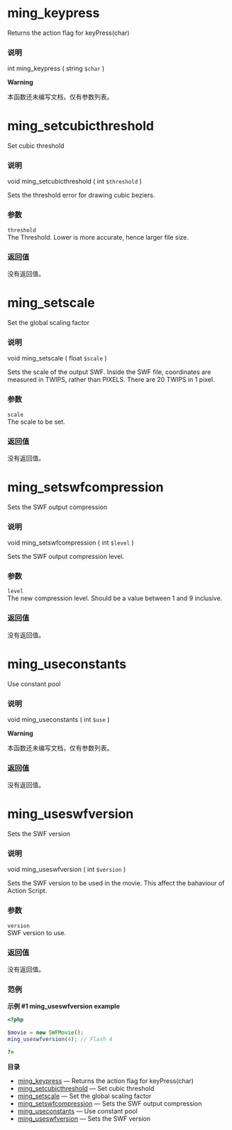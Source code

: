 ming\_keypress
==============

Returns the action flag for keyPress(char)

### 说明

<span class="type">int</span> <span
class="methodname">ming\_keypress</span> ( <span
class="methodparam"><span class="type">string</span> `$char`</span> )

**Warning**

本函数还未编写文档，仅有参数列表。

ming\_setcubicthreshold
=======================

Set cubic threshold

### 说明

<span class="type">void</span> <span
class="methodname">ming\_setcubicthreshold</span> ( <span
class="methodparam"><span class="type">int</span> `$threshold`</span> )

Sets the threshold error for drawing cubic beziers.

### 参数

`threshold`  
The Threshold. Lower is more accurate, hence larger file size.

### 返回值

没有返回值。

ming\_setscale
==============

Set the global scaling factor

### 说明

<span class="type">void</span> <span
class="methodname">ming\_setscale</span> ( <span
class="methodparam"><span class="type">float</span> `$scale`</span> )

Sets the scale of the output SWF. Inside the SWF file, coordinates are
measured in TWIPS, rather than PIXELS. There are 20 TWIPS in 1 pixel.

### 参数

`scale`  
The scale to be set.

### 返回值

没有返回值。

ming\_setswfcompression
=======================

Sets the SWF output compression

### 说明

<span class="type">void</span> <span
class="methodname">ming\_setswfcompression</span> ( <span
class="methodparam"><span class="type">int</span> `$level`</span> )

Sets the SWF output compression level.

### 参数

`level`  
The new compression level. Should be a value between 1 and 9 inclusive.

### 返回值

没有返回值。

ming\_useconstants
==================

Use constant pool

### 说明

<span class="type">void</span> <span
class="methodname">ming\_useconstants</span> ( <span
class="methodparam"><span class="type">int</span> `$use`</span> )

**Warning**

本函数还未编写文档，仅有参数列表。

### 返回值

没有返回值。

ming\_useswfversion
===================

Sets the SWF version

### 说明

<span class="type">void</span> <span
class="methodname">ming\_useswfversion</span> ( <span
class="methodparam"><span class="type">int</span> `$version`</span> )

Sets the SWF version to be used in the movie. This affect the bahaviour
of Action Script.

### 参数

`version`  
SWF version to use.

### 返回值

没有返回值。

### 范例

**示例 \#1 <span class="function">ming\_useswfversion</span> example**

``` php
<?php

$movie = new SWFMovie();
ming_useswfversion(4); // Flash 4

?>
```

**目录**

-   [ming\_keypress](/ref/ming.html#ming_keypress) — Returns the action
    flag for keyPress(char)
-   [ming\_setcubicthreshold](/ref/ming.html#ming_setcubicthreshold) —
    Set cubic threshold
-   [ming\_setscale](/ref/ming.html#ming_setscale) — Set the global
    scaling factor
-   [ming\_setswfcompression](/ref/ming.html#ming_setswfcompression) —
    Sets the SWF output compression
-   [ming\_useconstants](/ref/ming.html#ming_useconstants) — Use
    constant pool
-   [ming\_useswfversion](/ref/ming.html#ming_useswfversion) — Sets the
    SWF version
